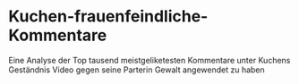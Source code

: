 # Kuchen-frauenfeindliche-Kommentare
Eine Analyse der Top tausend meistgeliketesten Kommentare unter Kuchens Geständnis Video gegen seine Parterin Gewalt angewendet zu haben
